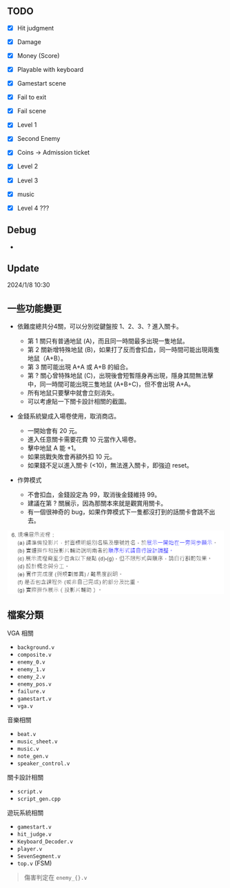 TODO
---

- [x] Hit judgment
- [x] Damage
- [x] Money (Score)
- [x] Playable with keyboard
- [x] Gamestart scene
- [x] Fail to exit
- [x] Fail scene
- [x] Level 1
- [x] Second Enemy
- [x] Coins -> Admission ticket
- [x] Level 2
- [x] Level 3
- [x] music
- [x] Level 4 ???


Debug
---
* 

Update
---
2024/1/8 10:30

**一些功能變更**
---

* 依難度總共分4關，可以分別從鍵盤按 1、2、3、? 進入關卡。
    * 第 1 關只有普通地鼠 (A)，而且同一時間最多出現一隻地鼠。
    * 第 2 關新增特殊地鼠 (B)，如果打了反而會扣血，同一時間可能出現兩隻地鼠（A+B）。
    * 第 3 關可能出現 A+A 或 A+B 的組合。
    * 第 ? 關心曾特殊地鼠 (C)，出現後會短暫隱身再出現，隱身其間無法擊中，同一時間可能出現三隻地鼠 (A+B+C)，但不會出現 A+A。
    * 所有地鼠只要擊中就會立刻消失。
    * 可以考慮貼一下關卡設計相關的截圖。

* 金錢系統變成入場卷使用，取消商店。
    * 一開始會有 20 元。
    * 進入任意關卡需要花費 10 元當作入場卷。
    * 擊中地鼠 A 能 +1。
    * 如果挑戰失敗會再額外扣 10 元。
    * 如果錢不足以進入關卡 (<10)，無法進入關卡，即強迫 reset。

* 作弊模式
    * 不會扣血，金錢設定為 99，取消後金錢維持 99。
    * 建議在第 ? 關展示，因為那關本來就是觀賞用關卡。
    * 有一個很神奇的 bug，如果作弊模式下一隻都沒打到的話關卡會跳不出去。

![投影片](image.png)

**檔案分類**
---

VGA 相關
* `background.v`
* `composite.v`
* `enemy_0.v`
* `enemy_1.v`
* `enemy_2.v`
* `enemy_pos.v`
* `failure.v`
* `gamestart.v`
* `vga.v`

音樂相關
* `beat.v`
* `music_sheet.v`
* `music.v`
* `note_gen.v`
* `speaker_control.v`

關卡設計相關
* `script.v`
* `script_gen.cpp`

遊玩系統相關
* `gamestart.v`
* `hit_judge.v`
* `Keyboard_Decoder.v`
* `player.v`
* `SevenSegment.v`
* `top.v` (FSM)

> 傷害判定在 `enemy_{}.v`